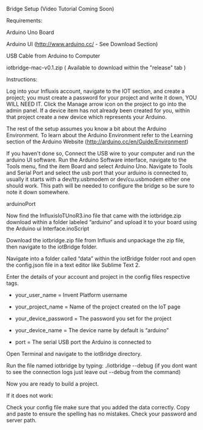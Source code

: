 Bridge Setup
(Video Tutorial Coming Soon)

Requirements:

Arduino Uno Board

Arduino UI (http://www.arduino.cc/ - See Download Section)

USB Cable from Arduino to Computer

iotbridge-mac-v0.1.zip ( Available to download within the "release" tab )

Instructions:

Log into your Influxis account, navigate to the IOT section, and create a project; you must create a password for your project and write it down, YOU WILL NEED IT.  Click the Manage arrow icon on the project to go into the admin panel.  If a device item has not already been created for you, within that project create a new device which represents your Arduino.

The rest of the setup assumes you know a bit about the Arduino Environment. To learn about the Arduino Environment refer to the Learning section of the Arduino Website (http://arduino.cc/en/Guide/Environment)

If you haven't done so, Connect the USB wire to your computer and run the arduino UI software.  Run the Arduino Software interface, navigate to the Tools menu, find the item Board and select Arduino Uno. Navigate to Tools and Serial Port and select the usb port that your arduino is connected to, usually it starts with a dev/tty.usbmodem or dev/cu.usbmodem either one should work.  This path will be needed to configure the bridge so be sure to note it down somewhere.

arduinoPort

Now find the InfluxisIoTUnoR3.ino file that came with the iotbridge.zip download within a folder labeled “arduino” and upload it to your board using the Arduino ui Interface.inoScript

Download the iotbridge.zip file from Influxis and unpackage the zip file, then navigate to the iotBridge folder.

Navigate into a folder called “data” within the iotBridge folder root and open the config.json file in a text editor like Sublime Text 2.

Enter the details of your account and project in the config files respective tags.

- your_user_name = Invent Platform username

- your_project_name = Name of the project created on the IoT page

- your_device_password = The password you set for the project

- your_device_name = The device name by default is “arduino”

- port = The serial USB port the Arduino is connected to

Open Terminal and navigate to the iotBridge directory.

Run the file named iotbridge by typing:  ./iotbridge --debug (if you dont want to see the connection logs just leave out --debug from the command)

Now you are ready to build a project.

If it does not work:

Check your config file make sure that you added the data correctly. Copy and paste to ensure the spelling has no mistakes.
Check your password and server path.
